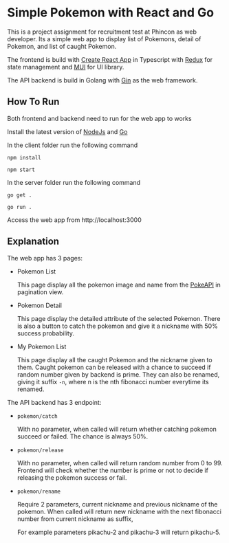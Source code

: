 # Simple Pokemon with React and Go

This is a project assignment for recruitment test at Phincon as web developer.
Its a simple web app to display list of Pokemons, detail of Pokemon, and list of caught Pokemon.

The frontend is build with [Create React App](https://github.com/facebook/create-react-app) in Typescript with [Redux](https://redux.js.org/) for state management and [MUI](https://mui.com/) for UI library.

The API backend is build in Golang with [Gin](https://gin-gonic.com/) as the web framework.


## How To Run

Both frontend and backend need to run for the web app to works

Install the latest version of [NodeJs](https://nodejs.org/en/download/) and [Go](https://go.dev/dl/)

In the client folder run the following command

`npm install`

`npm start`

In the server folder run the following command

`go get .`

`go run .`

Access the web app from http://localhost:3000

## Explanation

The web app has 3 pages:

- Pokemon List
  
  This page display all the pokemon image and name from the [PokeAPI](https://pokeapi.co/) in pagination view.

- Pokemon Detail

  This page display the detailed attribute of the selected Pokemon. There is also a button to catch the pokemon and give it a nickname with 50% success probability.

- My Pokemon List

  This page display all the caught Pokemon and the nickname given to them. Caught pokemon can be released with a chance to succeed if random number given by backend is prime. They can also be renamed, giving it suffix `-n`, where n is the nth fibonacci number everytime its renamed.

The API backend has 3 endpoint:

- `pokemon/catch`

  With no parameter, when called will return whether catching pokemon succeed or failed. The chance is always 50%.

- `pokemon/release`

  With no parameter, when called will return random number from 0 to 99. Frontend will check whether the number is prime or not to decide if releasing the pokemon success or fail.

- `pokemon/rename`

  Require 2 parameters, current nickname and previous nickname of the pokemon. When called will return new nickname with the next fibonacci number from current nickname as suffix, 
  
  For example parameters pikachu-2 and pikachu-3 will return pikachu-5.

